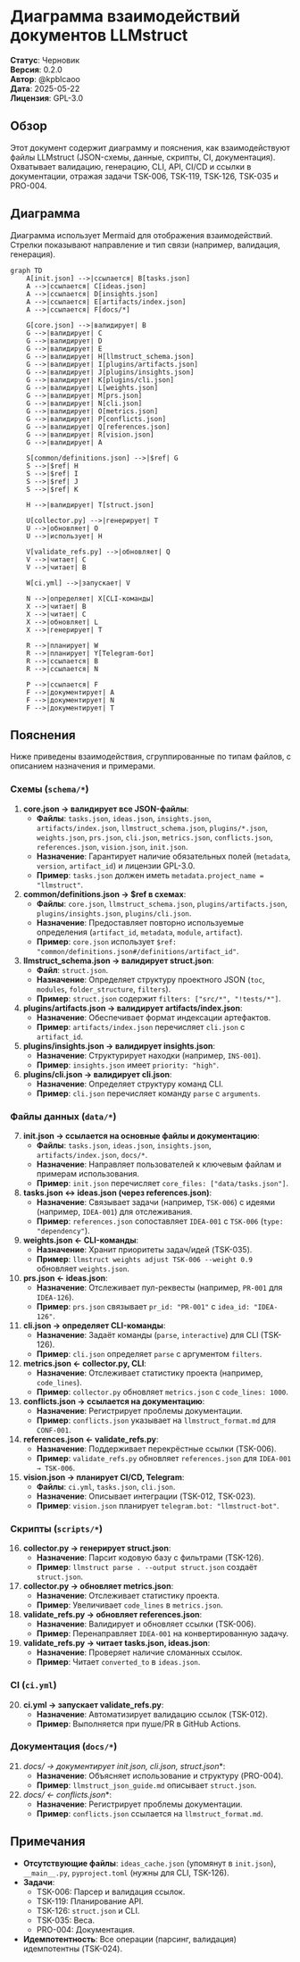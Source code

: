 # Диаграмма взаимодействий документов LLMstruct

**Статус**: Черновик  
**Версия**: 0.2.0  
**Автор**: @kpblcaoo  
**Дата**: 2025-05-22  
**Лицензия**: GPL-3.0  

## Обзор

Этот документ содержит диаграмму и пояснения, как взаимодействуют файлы LLMstruct (JSON-схемы, данные, скрипты, CI, документация). Охватывает валидацию, генерацию, CLI, API, CI/CD и ссылки в документации, отражая задачи TSK-006, TSK-119, TSK-126, TSK-035 и PRO-004.

## Диаграмма

Диаграмма использует Mermaid для отображения взаимодействий. Стрелки показывают направление и тип связи (например, валидация, генерация).

```mermaid
graph TD
    A[init.json] -->|ссылается| B[tasks.json]
    A -->|ссылается| C[ideas.json]
    A -->|ссылается| D[insights.json]
    A -->|ссылается| E[artifacts/index.json]
    A -->|ссылается| F[docs/*]
    
    G[core.json] -->|валидирует| B
    G -->|валидирует| C
    G -->|валидирует| D
    G -->|валидирует| E
    G -->|валидирует| H[llmstruct_schema.json]
    G -->|валидирует| I[plugins/artifacts.json]
    G -->|валидирует| J[plugins/insights.json]
    G -->|валидирует| K[plugins/cli.json]
    G -->|валидирует| L[weights.json]
    G -->|валидирует| M[prs.json]
    G -->|валидирует| N[cli.json]
    G -->|валидирует| O[metrics.json]
    G -->|валидирует| P[conflicts.json]
    G -->|валидирует| Q[references.json]
    G -->|валидирует| R[vision.json]
    G -->|валидирует| A
    
    S[common/definitions.json] -->|$ref| G
    S -->|$ref| H
    S -->|$ref| I
    S -->|$ref| J
    S -->|$ref| K
    
    H -->|валидирует| T[struct.json]
    
    U[collector.py] -->|генерирует| T
    U -->|обновляет| O
    U -->|использует| H
    
    V[validate_refs.py] -->|обновляет| Q
    V -->|читает| C
    V -->|читает| B
    
    W[ci.yml] -->|запускает| V
    
    N -->|определяет| X[CLI-команды]
    X -->|читает| B
    X -->|читает| C
    X -->|обновляет| L
    X -->|генерирует| T
    
    R -->|планирует| W
    R -->|планирует| Y[Telegram-бот]
    R -->|ссылается| B
    R -->|ссылается| N
    
    P -->|ссылается| F
    F -->|документирует| A
    F -->|документирует| N
    F -->|документирует| T
```

## Пояснения

Ниже приведены взаимодействия, сгруппированные по типам файлов, с описанием назначения и примерами.

### Схемы (`schema/*`)
1. **core.json → валидирует все JSON-файлы**:
   - **Файлы**: `tasks.json`, `ideas.json`, `insights.json`, `artifacts/index.json`, `llmstruct_schema.json`, `plugins/*.json`, `weights.json`, `prs.json`, `cli.json`, `metrics.json`, `conflicts.json`, `references.json`, `vision.json`, `init.json`.
   - **Назначение**: Гарантирует наличие обязательных полей (`metadata`, `version`, `artifact_id`) и лицензии GPL-3.0.
   - **Пример**: `tasks.json` должен иметь `metadata.project_name = "llmstruct"`.
2. **common/definitions.json → $ref в схемах**:
   - **Файлы**: `core.json`, `llmstruct_schema.json`, `plugins/artifacts.json`, `plugins/insights.json`, `plugins/cli.json`.
   - **Назначение**: Предоставляет повторно используемые определения (`artifact_id`, `metadata`, `module`, `artifact`).
   - **Пример**: `core.json` использует `$ref: "common/definitions.json#/definitions/artifact_id"`.
3. **llmstruct_schema.json → валидирует struct.json**:
   - **Файл**: `struct.json`.
   - **Назначение**: Определяет структуру проектного JSON (`toc`, `modules`, `folder_structure`, `filters`).
   - **Пример**: `struct.json` содержит `filters: ["src/*", "!tests/*"]`.
4. **plugins/artifacts.json → валидирует artifacts/index.json**:
   - **Назначение**: Обеспечивает формат индексации артефактов.
   - **Пример**: `artifacts/index.json` перечисляет `cli.json` с `artifact_id`.
5. **plugins/insights.json → валидирует insights.json**:
   - **Назначение**: Структурирует находки (например, `INS-001`).
   - **Пример**: `insights.json` имеет `priority: "high"`.
6. **plugins/cli.json → валидирует cli.json**:
   - **Назначение**: Определяет структуру команд CLI.
   - **Пример**: `cli.json` перечисляет команду `parse` с `arguments`.

### Файлы данных (`data/*`)
7. **init.json → ссылается на основные файлы и документацию**:
   - **Файлы**: `tasks.json`, `ideas.json`, `insights.json`, `artifacts/index.json`, `docs/*`.
   - **Назначение**: Направляет пользователей к ключевым файлам и примерам использования.
   - **Пример**: `init.json` перечисляет `core_files: ["data/tasks.json"]`.
8. **tasks.json ↔ ideas.json (через references.json)**:
   - **Назначение**: Связывает задачи (например, `TSK-006`) с идеями (например, `IDEA-001`) для отслеживания.
   - **Пример**: `references.json` сопоставляет `IDEA-001` с `TSK-006` (`type: "dependency"`).
9. **weights.json ← CLI-команды**:
   - **Назначение**: Хранит приоритеты задач/идей (TSK-035).
   - **Пример**: `llmstruct weights adjust TSK-006 --weight 0.9` обновляет `weights.json`.
10. **prs.json ← ideas.json**:
    - **Назначение**: Отслеживает пул-реквесты (например, `PR-001` для `IDEA-126`).
    - **Пример**: `prs.json` связывает `pr_id: "PR-001"` с `idea_id: "IDEA-126"`.
11. **cli.json → определяет CLI-команды**:
    - **Назначение**: Задаёт команды (`parse`, `interactive`) для CLI (TSK-126).
    - **Пример**: `cli.json` определяет `parse` с аргументом `filters`.
12. **metrics.json ← collector.py, CLI**:
    - **Назначение**: Отслеживает статистику проекта (например, `code_lines`).
    - **Пример**: `collector.py` обновляет `metrics.json` с `code_lines: 1000`.
13. **conflicts.json → ссылается на документацию**:
    - **Назначение**: Регистрирует проблемы документации.
    - **Пример**: `conflicts.json` указывает на `llmstruct_format.md` для `CONF-001`.
14. **references.json ← validate_refs.py**:
    - **Назначение**: Поддерживает перекрёстные ссылки (TSK-006).
    - **Пример**: `validate_refs.py` обновляет `references.json` для `IDEA-001 → TSK-006`.
15. **vision.json → планирует CI/CD, Telegram**:
    - **Файлы**: `ci.yml`, `tasks.json`, `cli.json`.
    - **Назначение**: Описывает интеграции (TSK-012, TSK-023).
    - **Пример**: `vision.json` планирует `telegram.bot: "llmstruct-bot"`.

### Скрипты (`scripts/*`)
16. **collector.py → генерирует struct.json**:
    - **Назначение**: Парсит кодовую базу с фильтрами (TSK-126).
    - **Пример**: `llmstruct parse . --output struct.json` создаёт `struct.json`.
17. **collector.py → обновляет metrics.json**:
    - **Назначение**: Отслеживает статистику проекта.
    - **Пример**: Увеличивает `code_lines` в `metrics.json`.
18. **validate_refs.py → обновляет references.json**:
    - **Назначение**: Валидирует и обновляет ссылки (TSK-006).
    - **Пример**: Перенаправляет `IDEA-001` на конвертированную задачу.
19. **validate_refs.py → читает tasks.json, ideas.json**:
    - **Назначение**: Проверяет наличие сломанных ссылок.
    - **Пример**: Читает `converted_to` в `ideas.json`.

### CI (`ci.yml`)
20. **ci.yml → запускает validate_refs.py**:
    - **Назначение**: Автоматизирует валидацию ссылок (TSK-012).
    - **Пример**: Выполняется при пуше/PR в GitHub Actions.

### Документация (`docs/*`)
21. **docs/* → документирует init.json, cli.json, struct.json**:
    - **Назначение**: Объясняет использование и структуру (PRO-004).
    - **Пример**: `llmstruct_json_guide.md` описывает `struct.json`.
22. **docs/* ← conflicts.json**:
    - **Назначение**: Регистрирует проблемы документации.
    - **Пример**: `conflicts.json` ссылается на `llmstruct_format.md`.

## Примечания
- **Отсутствующие файлы**: `ideas_cache.json` (упомянут в `init.json`), `__main__.py`, `pyproject.toml` (нужны для CLI, TSK-126).
- **Задачи**:
  - TSK-006: Парсер и валидация ссылок.
  - TSK-119: Планирование API.
  - TSK-126: `struct.json` и CLI.
  - TSK-035: Веса.
  - PRO-004: Документация.
- **Идемпотентность**: Все операции (парсинг, валидация) идемпотентны (TSK-024).